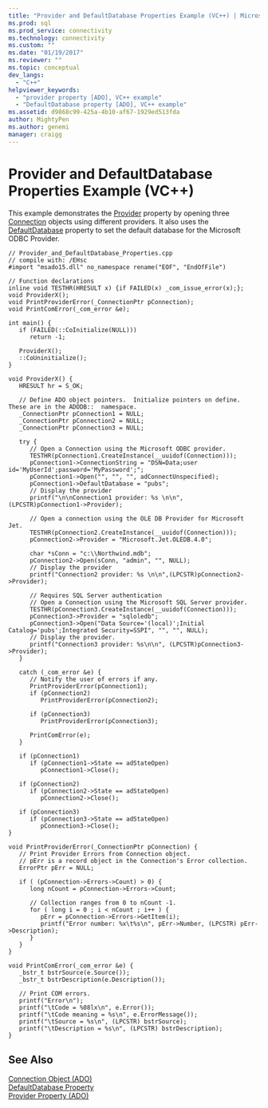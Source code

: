 ```yaml
---
title: "Provider and DefaultDatabase Properties Example (VC++) | Microsoft Docs"
ms.prod: sql
ms.prod_service: connectivity
ms.technology: connectivity
ms.custom: ""
ms.date: "01/19/2017"
ms.reviewer: ""
ms.topic: conceptual
dev_langs: 
  - "C++"
helpviewer_keywords: 
  - "provider property [ADO], VC++ example"
  - "DefaultDatabase property [ADO], VC++ example"
ms.assetid: d9868c99-425a-4b10-af67-1929ed513fda
author: MightyPen
ms.author: genemi
manager: craigg
---
```

# Provider and DefaultDatabase Properties Example (VC++)
This example demonstrates the [Provider](../../../ado/reference/ado-api/provider-property-ado.md) property by opening three [Connection](../../../ado/reference/ado-api/connection-object-ado.md) objects using different providers. It also uses the [DefaultDatabase](../../../ado/reference/ado-api/defaultdatabase-property.md) property to set the default database for the Microsoft ODBC Provider.  
  
```  
// Provider_and_DefaultDatabase_Properties.cpp  
// compile with: /EHsc  
#import "msado15.dll" no_namespace rename("EOF", "EndOfFile")  
  
// Function declarations  
inline void TESTHR(HRESULT x) {if FAILED(x) _com_issue_error(x);};  
void ProviderX();  
void PrintProviderError(_ConnectionPtr pConnection);  
void PrintComError(_com_error &e);  
  
int main() {  
   if (FAILED(::CoInitialize(NULL)))  
      return -1;  
  
   ProviderX();  
   ::CoUninitialize();  
}  
  
void ProviderX() {  
   HRESULT hr = S_OK;  
  
   // Define ADO object pointers.  Initialize pointers on define. These are in the ADODB::  namespace.  
   _ConnectionPtr pConnection1 = NULL;  
   _ConnectionPtr pConnection2 = NULL;  
   _ConnectionPtr pConnection3 = NULL;  
  
   try {  
      // Open a Connection using the Microsoft ODBC provider.  
      TESTHR(pConnection1.CreateInstance(__uuidof(Connection)));  
      pConnection1->ConnectionString = "DSN=Data;user id='MyUserId';password='MyPassword';";  
      pConnection1->Open("", "", "", adConnectUnspecified);  
      pConnection1->DefaultDatabase = "pubs";  
      // Display the provider  
      printf("\n\nConnection1 provider: %s \n\n", (LPCSTR)pConnection1->Provider);  
  
      // Open a connection using the OLE DB Provider for Microsoft Jet.  
      TESTHR(pConnection2.CreateInstance(__uuidof(Connection)));  
      pConnection2->Provider = "Microsoft.Jet.OLEDB.4.0";  
  
      char *sConn = "c:\\Northwind.mdb";  
      pConnection2->Open(sConn, "admin", "", NULL);  
      // Display the provider  
      printf("Connection2 provider: %s \n\n",(LPCSTR)pConnection2->Provider);  
  
      // Requires SQL Server authentication  
      // Open a Connection using the Microsoft SQL Server provider.  
      TESTHR(pConnection3.CreateInstance(__uuidof(Connection)));  
      pConnection3->Provider = "sqloledb";  
      pConnection3->Open("Data Source='(local)';Initial Catalog='pubs';Integrated Security=SSPI", "", "", NULL);  
      // Display the provider.  
      printf("Connection3 provider: %s\n\n", (LPCSTR)pConnection3->Provider);  
   }  
  
   catch (_com_error &e) {  
      // Notify the user of errors if any.  
      PrintProviderError(pConnection1);  
      if (pConnection2)  
         PrintProviderError(pConnection2);  
  
      if (pConnection3)   
         PrintProviderError(pConnection3);  
  
      PrintComError(e);  
   }  
  
   if (pConnection1)  
      if (pConnection1->State == adStateOpen)  
         pConnection1->Close();  
  
   if (pConnection2)  
      if (pConnection2->State == adStateOpen)  
         pConnection2->Close();  
  
   if (pConnection3)  
      if (pConnection3->State == adStateOpen)  
         pConnection3->Close();  
}  
  
void PrintProviderError(_ConnectionPtr pConnection) {  
   // Print Provider Errors from Connection object.  
   // pErr is a record object in the Connection's Error collection.  
   ErrorPtr pErr = NULL;  
  
   if ( (pConnection->Errors->Count) > 0) {  
      long nCount = pConnection->Errors->Count;  
  
      // Collection ranges from 0 to nCount -1.  
      for ( long i = 0 ; i < nCount ; i++ ) {  
         pErr = pConnection->Errors->GetItem(i);  
         printf("Error number: %x\t%s\n", pErr->Number, (LPCSTR) pErr->Description);  
      }  
   }  
}  
  
void PrintComError(_com_error &e) {  
   _bstr_t bstrSource(e.Source());  
   _bstr_t bstrDescription(e.Description());  
  
   // Print COM errors.   
   printf("Error\n");  
   printf("\tCode = %08lx\n", e.Error());  
   printf("\tCode meaning = %s\n", e.ErrorMessage());  
   printf("\tSource = %s\n", (LPCSTR) bstrSource);  
   printf("\tDescription = %s\n", (LPCSTR) bstrDescription);  
}  
```  
  
## See Also  
 [Connection Object (ADO)](../../../ado/reference/ado-api/connection-object-ado.md)   
 [DefaultDatabase Property](../../../ado/reference/ado-api/defaultdatabase-property.md)   
 [Provider Property (ADO)](../../../ado/reference/ado-api/provider-property-ado.md)
